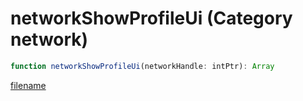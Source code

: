 # networkShowProfileUi (Category network)

```js
function networkShowProfileUi(networkHandle: intPtr): Array
```

[filename](networkShowProfileUi_m.md ':include')